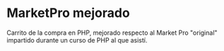 # MarketPro mejorado
Carrito de la compra en PHP, mejorado respecto al Market Pro "original" impartido durante un curso de PHP al que asistí.
